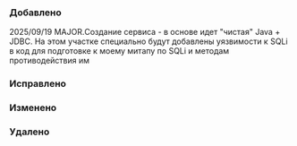 ### Добавлено
2025/09/19 MAJOR.Создание сервиса - в основе идет "чистая" Java + JDBC. На этом участке специально будут добавлены уязвимости к SQLi в код для подготовке к моему митапу по SQLi и методам противодействия им



### Исправлено




### Изменено







### Удалено